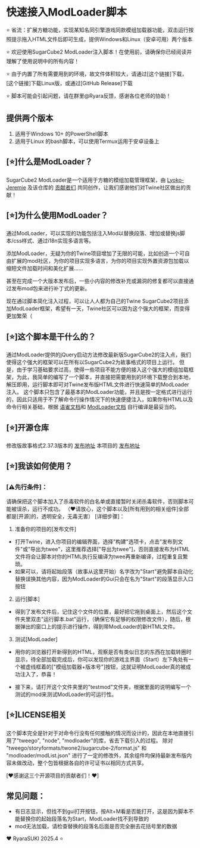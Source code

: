 # 快速接入ModLoader脚本

⭐  省流：扩展方糖功能，实现某知名同引擎游戏同款模组加载器功能，双击运行按照提示拖入HTML文件后即可生成，提供Windows和Linux（安卓可用）两个版本

⭐  欢迎使用SugarCube2 ModLoader注入脚本！在使用前，请确保你已经阅读并理解了使用说明中的所有内容！

⭐  由于内置了所有需要用到的环境，故文件体积较大，请通过[这个链接]下载，[这个链接]下载Linux版，或通过[GitHub Release]下载

⭐  脚本可能会引起问题，请在群里@Ryara反馈，感谢各位老师的协助！

## 提供两个版本
1. 适用于Windows 10+ 的PowerShell脚本
2. 适用于Linux 的bash脚本，可以使用Termux运用于安卓设备上

## [⭐]什么是ModLoader？
SugarCube2 ModLoader是一个适用于方糖的模组加载管理框架，由
[Lyoko-Jeremie](https://github.com/Lyoko-Jeremie)
及该仓库的
[贡献者们](https://github.com/Lyoko-Jeremie/sugarcube-2-ModLoader/graphs/contributors)
共同创作，让我们感谢他们对Twine社区做出的贡献！

## [⭐]为什么使用ModLoader？
通过ModLoader，可以实现的功能包括注入Mod以替换段落、增加或替换js脚本/css样式、通过i18n实现多语言等。

添加ModLoader，无疑为你的Twine项目增加了无限的可能，比如创造一个可自由扩展的mod社区，为你的项目实现多语言，为你的项目实现外置资源包加载以缩短文件加载时间和美化扩展……

甚至在完成一个大版本发布后，一些小内容的修改补充或漏洞的修复都可以直接通过发布mod包来进行补丁式的更新。

现在通过脚本简化注入过程，可以让人人都为自己的Twine SugarCube2项目添加ModLoader框架，希望有一天，Twine社区可以因为这个强大的框架，而变得更加繁荣（

## [⭐]这个脚本是干什么的？
通过ModLoader提供的jQuery启动方法修改最新版SugarCube2的注入点，我们使得这个强大的框架可以在所有以SugarCube2为故事格式的项目上运行。
但是，由于学习基础要求过高，使得一些项目不能方便的接入这个强大的模组加载框架，为此，我简单的编写了一个脚本，并直接把需要用到的环境下载整合到本地，解压即用，运行脚本即可对Twine发布版HTML文件进行快速简单的ModLoader注入。
这个脚本只包含了最基本的ModLoader功能，并且是按一定格式进行运行的，因此只适用于不了解命令行操作情况下的快速便捷注入，如果你有HTML以及命令行相关基础，根据
[语雀文档](https://www.yuque.com/u45355763/twine)和
[ModLoader文档](https://github.com/Lyoko-Jeremie/sugarcube-2-ModLoader/blob/master/README.md)
自行编译是最妥当的。

## [⭐]开源仓库
修改版故事格式2.37.3版本的
[发布地址](https://github.com/RyaraSUKI/sugarcube-2-modloader-orig/releases/tag/v2.37.3-modloader)
本项目的
[发布地址](https://github.com/RyaraSUKI/SC2-ModLoader-Insert-Scripts/releases/tag/v2)

## [⭐]我该如何使用？
### [⚠️先行条件]：
请确保把这个脚本加入了杀毒软件的白名单或直接暂时关闭杀毒软件，否则脚本可能被误杀，运行不成功。
（❤️请放心，这个脚本以及[所有用到的相关组件]全部都是[开源]的，透明安全，无毒无害）
[详细步骤]：
1. 准备你的项目的[发布文件]

- 打开Twine，进入你项目的编辑界面，选择"构建"选项卡，点击"发布到文件"或"导出为twee"，这里推荐选择["导出为twee"]，否则直接发布为HTML文件将会让脚本对你的HTML执行反编译为twee再重新编译，过程重复且繁琐。
- 如果可以，请将起始段落（故事从这里开始）名字改为"Start"避免脚本自动化替换误换其他内容，因为ModLoader的Gui只会在名为"Start"的段落显示入口按钮

2. 运行[脚本]

- 得到了发布文件后，记住这个文件的位置，最好把它拖到桌面上，然后这个文件夹里双击"运行脚本.bat"运行，（确保它有足够的权限修改文件），随后，根据弹出的窗口上的提示进行操作，得到带ModLoader的新HTML文件。

3. 测试[ModLoader]

- 用你的浏览器打开新得到的HTML，观察是否有类似日志的东西在加载转圈时显示，待全部加载完成后，你可以发现你的游戏主界面（Start）左下角处有一个被虚线框着的["模组加载器+版本号"]按钮，这就证明ModLoader真的被成功注入了，恭喜！

- 接下来，请打开这个文件夹里的"testmod"文件夹，根据里面的说明编写一个测试的mod来测试ModLoader的可运行性。
    
## [⭐]LICENSE相关

这个脚本完全是针对于对命令行没有任何接触的情况而设计的，因此在本地直接引用了"tweego", "node", "modloader"的库，省去下载引入的过程。
除对 "tweego/storyformats/twone2/sugarcube-2/format.js" 和 "modloader/modList.json" 进行了一定的修改外，其余组件均保持最新发布版内容未做改动，整个包皆根据各自的许可证书以相同方式共享。

[❤️感谢这三个开源项目的贡献者们！❤️]

## 常见问题：
- 有日志显示，但找不到gui打开按钮，按Alt+M看是否能打开，这是因为脚本不能替换你的起始段落名为Start，ModLoader找不到导致的
- mod无法加载，请检查替换的段落名后面是否完全删去花括号里的数据

❤️ RyaraSUKI 2025.4 ⭐